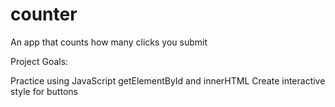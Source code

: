 # counter

An app that counts how many clicks you submit

Project Goals:

Practice using JavaScript getElementById and innerHTML
Create interactive style for buttons